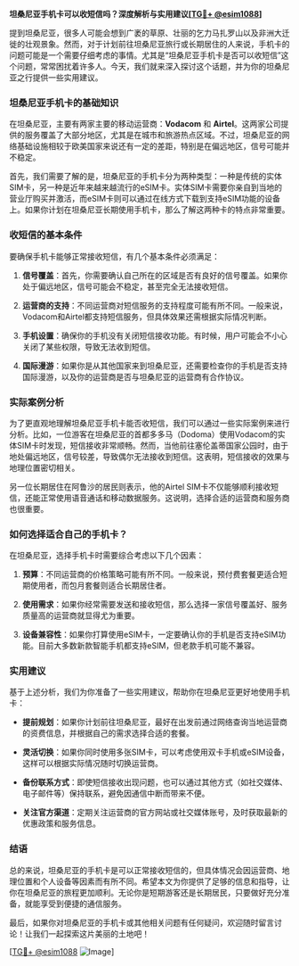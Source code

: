 **坦桑尼亚手机卡可以收短信吗？深度解析与实用建议[[TG💪+ @esim1088](https://t.me/s/esim1088)]**

提到坦桑尼亚，很多人可能会想到广袤的草原、壮丽的乞力马扎罗山以及非洲大迁徙的壮观景象。然而，对于计划前往坦桑尼亚旅行或长期居住的人来说，手机卡的问题可能是一个需要仔细考虑的事情。尤其是“坦桑尼亚手机卡是否可以收短信”这个问题，常常困扰着许多人。今天，我们就来深入探讨这个话题，并为你的坦桑尼亚之行提供一些实用建议。

### 坦桑尼亚手机卡的基础知识

在坦桑尼亚，主要有两家主要的移动运营商：**Vodacom** 和 **Airtel**。这两家公司提供的服务覆盖了大部分地区，尤其是在城市和旅游热点区域。不过，坦桑尼亚的网络基础设施相较于欧美国家来说还有一定的差距，特别是在偏远地区，信号可能并不稳定。

首先，我们需要了解的是，坦桑尼亚的手机卡分为两种类型：一种是传统的实体SIM卡，另一种是近年来越来越流行的eSIM卡。实体SIM卡需要你亲自到当地的营业厅购买并激活，而eSIM卡则可以通过在线方式下载到支持eSIM功能的设备上。如果你计划在坦桑尼亚长期使用手机卡，那么了解这两种卡的特点非常重要。

### 收短信的基本条件

要确保手机卡能够正常接收短信，有几个基本条件必须满足：

1. **信号覆盖**：首先，你需要确认自己所在的区域是否有良好的信号覆盖。如果你处于偏远地区，信号可能会不稳定，甚至完全无法接收短信。
   
2. **运营商的支持**：不同运营商对短信服务的支持程度可能有所不同。一般来说，Vodacom和Airtel都支持短信服务，但具体效果还需根据实际情况判断。

3. **手机设置**：确保你的手机没有关闭短信接收功能。有时候，用户可能会不小心关闭了某些权限，导致无法收到短信。

4. **国际漫游**：如果你是从其他国家来到坦桑尼亚，还需要检查你的手机是否支持国际漫游，以及你的运营商是否与坦桑尼亚的运营商有合作协议。

### 实际案例分析

为了更直观地理解坦桑尼亚手机卡能否收短信，我们可以通过一些实际案例来进行分析。比如，一位游客在坦桑尼亚的首都多多马（Dodoma）使用Vodacom的实体SIM卡时发现，短信接收非常顺畅。然而，当他前往塞伦盖蒂国家公园时，由于地处偏远地区，信号较差，导致偶尔无法接收到短信。这表明，短信接收的效果与地理位置密切相关。

另一位长期居住在阿鲁沙的居民则表示，他的Airtel SIM卡不仅能够顺利接收短信，还能正常使用语音通话和移动数据服务。这说明，选择合适的运营商和服务商也很重要。

### 如何选择适合自己的手机卡？

在坦桑尼亚，选择手机卡时需要综合考虑以下几个因素：

1. **预算**：不同运营商的价格策略可能有所不同。一般来说，预付费套餐更适合短期使用者，而包月套餐则适合长期居住者。

2. **使用需求**：如果你经常需要发送和接收短信，那么选择一家信号覆盖好、服务质量高的运营商就显得尤为重要。

3. **设备兼容性**：如果你打算使用eSIM卡，一定要确认你的手机是否支持eSIM功能。目前大多数新款智能手机都支持eSIM，但老款手机可能不兼容。

### 实用建议

基于上述分析，我们为你准备了一些实用建议，帮助你在坦桑尼亚更好地使用手机卡：

- **提前规划**：如果你计划前往坦桑尼亚，最好在出发前通过网络查询当地运营商的资费信息，并根据自己的需求选择合适的套餐。

- **灵活切换**：如果你同时使用多张SIM卡，可以考虑使用双卡手机或eSIM设备，这样可以根据实际情况随时切换运营商。

- **备份联系方式**：即使短信接收出现问题，也可以通过其他方式（如社交媒体、电子邮件等）保持联系，避免因通信中断而带来不便。

- **关注官方渠道**：定期关注运营商的官方网站或社交媒体账号，及时获取最新的优惠政策和服务信息。

### 结语

总的来说，坦桑尼亚的手机卡是可以正常接收短信的，但具体情况会因运营商、地理位置和个人设备等因素而有所不同。希望本文为你提供了足够的信息和指导，让你在坦桑尼亚的旅程更加顺利。无论你是短期游客还是长期居民，只要做好充分准备，就能享受到便捷的通信服务。

最后，如果你对坦桑尼亚的手机卡或其他相关问题有任何疑问，欢迎随时留言讨论！让我们一起探索这片美丽的土地吧！

[[TG💪+ @esim1088](https://t.me/s/esim1088) ![Image](https://i.postimg.cc/4NQfJmqS/Snipaste-2025-05-13-00-14-12.png)]